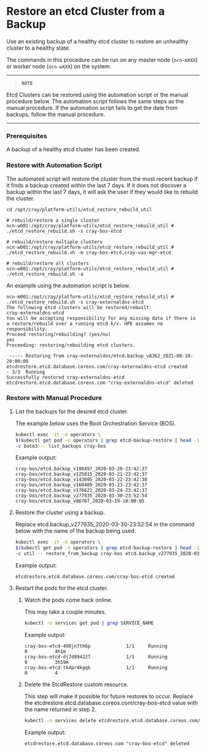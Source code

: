 # Restore an etcd Cluster from a Backup

Use an existing backup of a healthy etcd cluster to restore an unhealthy cluster to a healthy state.

The commands in this procedure can be run on any master node \(`ncn-mXXX`\) or worker node \(`ncn-wXXX`\) on the system.

---
> **`NOTE`**

Etcd Clusters can be restored using the automation script or the manual procedure below. The automation script follows the same steps as the manual procedure.
If the automation script fails to get the date from backups, follow the manual procedure.

---

### Prerequisites

A backup of a healthy etcd cluster has been created.

### Restore with Automation Script

The automated script will restore the cluster from the most recent backup if it finds a backup created within the last 7 days.
If it does not discover a backup within the last 7 days, it will ask the user if they would like to rebuild the cluster.

```
cd /opt/cray/platform-utils/etcd_restore_rebuild_util

# rebuild/restore a single cluster
ncn-w001:/opt/cray/platform-utils/etcd_restore_rebuild_util # ./etcd_restore_rebuild.sh -s cray-bos-etcd

# rebuild/restore multiple clusters
ncn-w001:/opt/cray/platform-utils/etcd_restore_rebuild_util # ./etcd_restore_rebuild.sh -m cray-bos-etcd,cray-uas-mgr-etcd

# rebuild/restore all clusters
ncn-w001:/opt/cray/platform-utils/etcd_restore_rebuild_util # ./etcd_restore_rebuild.sh -a
```

An example using the automation script is below.
```
ncn-m001:/opt/cray/platform-utils/etcd_restore_rebuild_util # ./etcd_restore_rebuild.sh -s cray-externaldns-etcd
The following etcd clusters will be restored/rebuilt:
cray-externaldns-etcd
You will be accepting responsibility for any missing data if there is a restore/rebuild over a running etcd k/v. HPE assumes no responsibility.
Proceed restoring/rebuilding? (yes/no)
yes
Proceeding: restoring/rebuilding etcd clusters.

 ----- Restoring from cray-externaldns/etcd.backup_v8362_2021-08-18-20:00:09
etcdrestore.etcd.database.coreos.com/cray-externaldns-etcd created
- 3/3  Running
Successfully restored cray-externaldns-etcd
etcdrestore.etcd.database.coreos.com "cray-externaldns-etcd" deleted
```

### Restore with Manual Procedure

1.  List the backups for the desired etcd cluster.

    The example below uses the Boot Orchestration Service \(BOS\).

    ```bash
    kubectl exec -it -n operators \
    $(kubectl get pod -n operators | grep etcd-backup-restore | head -1 | awk '{print $1}') \
    -c boto3 -- list_backups cray-bos
    ```

    Example output:

    ```
    cray-bos/etcd.backup_v108497_2020-03-20-23:42:37
    cray-bos/etcd.backup_v125815_2020-03-21-23:42:37
    cray-bos/etcd.backup_v143095_2020-03-22-23:42:38
    cray-bos/etcd.backup_v160489_2020-03-23-23:42:37
    cray-bos/etcd.backup_v176621_2020-03-24-23:42:37
    cray-bos/etcd.backup_v277935_2020-03-30-23:52:54
    cray-bos/etcd.backup_v86767_2020-03-19-18:00:05
    ```

2.  Restore the cluster using a backup.

    Replace etcd.backup\_v277935\_2020-03-30-23:52:54 in the command below with the name of the backup being used.

    ```bash
    kubectl exec -it -n operators \
    $(kubectl get pod -n operators | grep etcd-backup-restore | head -1 | awk '{print $1}') \
    -c util -- restore_from_backup cray-bos etcd.backup_v277935_2020-03-30-23:52:54
    ```

    Example output:

    ```
    etcdrestore.etcd.database.coreos.com/cray-bos-etcd created
    ```

3.  Restart the pods for the etcd cluster.

    1.  Watch the pods come back online.

        This may take a couple minutes.

        ```bash
        kubectl -n services get pod | grep SERVICE_NAME
        ```

        Example output:

        ```
        cray-bos-etcd-498jn7th6p             1/1     Running              0          4h1m
        cray-bos-etcd-dj7d894227             1/1     Running              0          3h59m
        cray-bos-etcd-tk4pr4kgqk             1/1     Running              0          4
        ```

    2.  Delete the EtcdRestore custom resource.

        This step will make it possible for future restores to occur. Replace the etcdrestore.etcd.database.coreos.com/cray-bos-etcd value with the name returned in step 2.

        ```bash
        kubectl -n services delete etcdrestore.etcd.database.coreos.com/cray-bos-etcd
        ```

        Example output:

        ```
        etcdrestore.etcd.database.coreos.com "cray-bos-etcd" deleted
        ```

